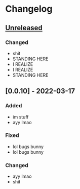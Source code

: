# Changelog

## [Unreleased]

### Changed

- shit
- STANDING HERE
- I REALIZE
- I REALIZE
- STANDING HERE

## [0.0.10] - 2022-03-17

### Added

- im stuff
- ayy lmao

### Fixed

- lol bugs bunny
- lol bugs bunny

### Changed

- ayy lmao
- shit

[unreleased]: https://github.com/flowscan/go-repomaster/compare/v0.0.10...HEAD
[v0.0.10]: https://github.com/flowscan/go-repomaster/releases/tag/repomaster/v0.0.10
